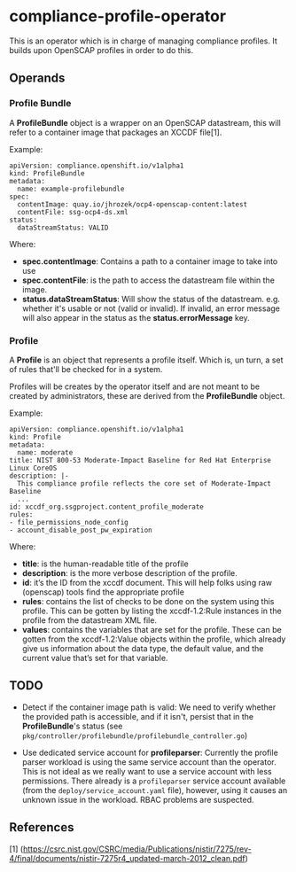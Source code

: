 compliance-profile-operator
===========================

This is an operator which is in charge of managing compliance profiles. It
builds upon OpenSCAP profiles in order to do this.

Operands
--------

### Profile Bundle

A **ProfileBundle** object is a wrapper on an OpenSCAP datastream, this will
refer to a container image that packages an XCCDF file[1].


Example:

```
apiVersion: compliance.openshift.io/v1alpha1
kind: ProfileBundle
metadata:
  name: example-profilebundle
spec:
  contentImage: quay.io/jhrozek/ocp4-openscap-content:latest
  contentFile: ssg-ocp4-ds.xml
status:
  dataStreamStatus: VALID
```

Where:

* **spec.contentImage**: Contains a path to a container image to take into use
* **spec.contentFile**: is the path to access the datastream file within the
  image.
* **status.dataStreamStatus**: Will show the status of the datastream. e.g.
  whether it's usable or not (valid or invalid). If invalid, an error message
  will also appear in the status as the **status.errorMessage** key.

### Profile

A **Profile** is an object that represents a profile itself. Which is, un turn,
a set of rules that'll be checked for in a system.

Profiles will be creates by the operator itself and are not meant to be created
by administrators, these are derived from the **ProfileBundle** object.

Example:

```
apiVersion: compliance.openshift.io/v1alpha1
kind: Profile
metadata:
  name: moderate
title: NIST 800-53 Moderate-Impact Baseline for Red Hat Enterprise Linux CoreOS
description: |-
  This compliance profile reflects the core set of Moderate-Impact Baseline
  ...
id: xccdf_org.ssgproject.content_profile_moderate
rules:
- file_permissions_node_config
- account_disable_post_pw_expiration
```
Where:

* **title**: is the human-readable title of the profile
* **description**: is the more verbose description of the profile.
* **id**: it’s the ID from the xccdf document. This will help folks using raw
  (openscap) tools find the appropriate profile
* **rules**: contains the list of checks to be done on the system using this
  profile. This can be gotten by listing the xccdf-1.2:Rule instances in the
  profile from the datastream XML file.
* **values**: contains the variables that are set for the profile. These can
  be gotten from the xccdf-1.2:Value objects within the profile, which already
  give us information about the data type, the default value, and the current
  value that’s set for that variable.

TODO
----

* Detect if the container image path is valid: We need to verify whether the
  provided path is accessible, and if it isn't, persist that in the
  **ProfileBundle**'s status (see
  `pkg/controller/profilebundle/profilebundle_controller.go`)

* Use dedicated service account for **profileparser**: Currently the
  profile parser workload is using the same service account than the
  operator. This is not ideal as we really want to use a service account with
  less permissions. There already is a `profileparser` service account
  available (from the `deploy/service_account.yaml` file), however, using it
  causes an unknown issue in the workload. RBAC problems are suspected.

References
----------

[1] (https://csrc.nist.gov/CSRC/media/Publications/nistir/7275/rev-4/final/documents/nistir-7275r4_updated-march-2012_clean.pdf)
